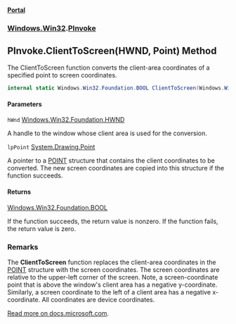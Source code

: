 #### [Portal](index.md 'index')
### [Windows.Win32](Windows.Win32.md 'Windows.Win32').[PInvoke](PInvoke.md 'Windows.Win32.PInvoke')

## PInvoke.ClientToScreen(HWND, Point) Method

The ClientToScreen function converts the client-area coordinates of a specified point to screen coordinates.

```csharp
internal static Windows.Win32.Foundation.BOOL ClientToScreen(Windows.Win32.Foundation.HWND hWnd, ref System.Drawing.Point lpPoint);
```
#### Parameters

<a name='Windows.Win32.PInvoke.ClientToScreen(Windows.Win32.Foundation.HWND,System.Drawing.Point).hWnd'></a>

`hWnd` [Windows.Win32.Foundation.HWND](https://docs.microsoft.com/en-us/dotnet/api/Windows.Win32.Foundation.HWND 'Windows.Win32.Foundation.HWND')

A handle to the window whose client area is used for the conversion.

<a name='Windows.Win32.PInvoke.ClientToScreen(Windows.Win32.Foundation.HWND,System.Drawing.Point).lpPoint'></a>

`lpPoint` [System.Drawing.Point](https://docs.microsoft.com/en-us/dotnet/api/System.Drawing.Point 'System.Drawing.Point')

A pointer to a <a href="https://docs.microsoft.com/windows/win32/api/windef/ns-windef-point">POINT</a> structure that contains the client coordinates to be converted. The new screen coordinates are copied into this structure if the function succeeds.

#### Returns
[Windows.Win32.Foundation.BOOL](https://docs.microsoft.com/en-us/dotnet/api/Windows.Win32.Foundation.BOOL 'Windows.Win32.Foundation.BOOL')  
  
If the function succeeds, the return value is nonzero. If the function fails, the return value is zero.

### Remarks
  
The <b>ClientToScreen</b> function replaces the client-area coordinates in the <a href="https://docs.microsoft.com/windows/win32/api/windef/ns-windef-point">POINT</a> structure with the screen coordinates. The screen coordinates are relative to the upper-left corner of the screen. Note, a screen-coordinate point that is above the window's client area has a negative y-coordinate. Similarly, a screen coordinate to the left of a client area has a negative x-coordinate. All coordinates are device coordinates.  
  
[Read more on docs.microsoft.com](https://learn.microsoft.com/windows/win32/api/winuser/nf-winuser-clienttoscreen# 'https://learn.microsoft.com/windows/win32/api/winuser/nf-winuser-clienttoscreen#').